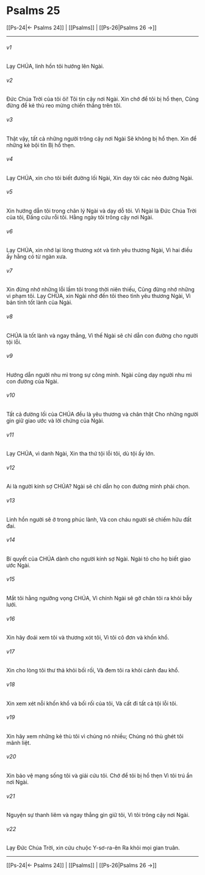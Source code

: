 # Psalms 25

[[Ps-24|← Psalms 24]] | [[Psalms]] | [[Ps-26|Psalms 26 →]]
***



###### v1 
Lạy CHÚA, linh hồn tôi hướng lên Ngài. 

###### v2 
Đức Chúa Trời của tôi ôi! Tôi tin cậy nơi Ngài. Xin chớ để tôi bị hổ thẹn, Cũng đừng để kẻ thù reo mừng chiến thắng trên tôi. 

###### v3 
Thật vậy, tất cả những người trông cậy nơi Ngài Sẽ không bị hổ thẹn. Xin để những kẻ bội tín Bị hổ thẹn. 

###### v4 
Lạy CHÚA, xin cho tôi biết đường lối Ngài, Xin dạy tôi các nẻo đường Ngài. 

###### v5 
Xin hướng dẫn tôi trong chân lý Ngài và dạy dỗ tôi. Vì Ngài là Đức Chúa Trời của tôi, Đấng cứu rỗi tôi. Hằng ngày tôi trông cậy nơi Ngài. 

###### v6 
Lạy CHÚA, xin nhớ lại lòng thương xót và tình yêu thương Ngài, Vì hai điều ấy hằng có từ ngàn xưa. 

###### v7 
Xin đừng nhớ những lỗi lầm tôi trong thời niên thiếu, Cũng đừng nhớ những vi phạm tôi. Lạy CHÚA, xin Ngài nhớ đến tôi theo tình yêu thương Ngài, Vì bản tính tốt lành của Ngài. 

###### v8 
CHÚA là tốt lành và ngay thẳng, Vì thế Ngài sẽ chỉ dẫn con đường cho người tội lỗi. 

###### v9 
Hướng dẫn người nhu mì trong sự công minh. Ngài cũng dạy người nhu mì con đường của Ngài. 

###### v10 
Tất cả đường lối của CHÚA đều là yêu thương và chân thật Cho những người gìn giữ giao ước và lời chứng của Ngài. 

###### v11 
Lạy CHÚA, vì danh Ngài, Xin tha thứ tội lỗi tôi, dù tội ấy lớn. 

###### v12 
Ai là người kính sợ CHÚA? Ngài sẽ chỉ dẫn họ con đường mình phải chọn. 

###### v13 
Linh hồn người sẽ ở trong phúc lành, Và con cháu người sẽ chiếm hữu đất đai. 

###### v14 
Bí quyết của CHÚA dành cho người kính sợ Ngài. Ngài tỏ cho họ biết giao ước Ngài. 

###### v15 
Mắt tôi hằng ngưỡng vọng CHÚA, Vì chính Ngài sẽ gỡ chân tôi ra khỏi bẫy lưới. 

###### v16 
Xin hãy đoái xem tôi và thương xót tôi, Vì tôi cô đơn và khốn khổ. 

###### v17 
Xin cho lòng tôi thư thả khỏi bối rối, Và đem tôi ra khỏi cảnh đau khổ. 

###### v18 
Xin xem xét nỗi khốn khổ và bối rối của tôi, Và cất đi tất cả tội lỗi tôi. 

###### v19 
Xin hãy xem những kẻ thù tôi vì chúng nó nhiều; Chúng nó thù ghét tôi mãnh liệt. 

###### v20 
Xin bảo vệ mạng sống tôi và giải cứu tôi. Chớ để tôi bị hổ thẹn Vì tôi trú ẩn nơi Ngài. 

###### v21 
Nguyện sự thanh liêm và ngay thẳng gìn giữ tôi, Vì tôi trông cậy nơi Ngài. 

###### v22 
Lạy Đức Chúa Trời, xin cứu chuộc Y-sơ-ra-ên Ra khỏi mọi gian truân.

***
[[Ps-24|← Psalms 24]] | [[Psalms]] | [[Ps-26|Psalms 26 →]]
